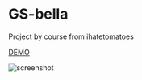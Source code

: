 # GS-bella

Project by course from ihatetomatoes

[DEMO](https://irrbis38.github.io/GS-bella/)

![screenshot](https://user-images.githubusercontent.com/66014974/229992777-06b36d57-fa42-4f43-9351-f5ab070eaf82.jpg)
